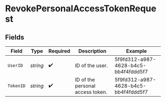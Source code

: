 # RevokePersonalAccessTokenRequest


## Fields

| Field                                | Type                                 | Required                             | Description                          | Example                              |
| ------------------------------------ | ------------------------------------ | ------------------------------------ | ------------------------------------ | ------------------------------------ |
| `UserID`                             | *string*                             | :heavy_check_mark:                   | ID of the user.                      | 5f9fd312-a987-4628-b4c5-bb4f4fddd5f7 |
| `TokenID`                            | *string*                             | :heavy_check_mark:                   | ID of the personal access token.     | 5f9fd312-a987-4628-b4c5-bb4f4fddd5f7 |